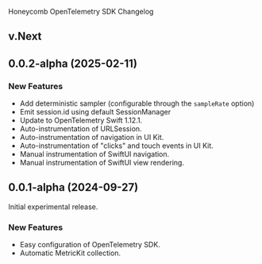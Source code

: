Honeycomb OpenTelemetry SDK Changelog

## v.Next

## 0.0.2-alpha (2025-02-11)

### New Features

* Add deterministic sampler (configurable through the `sampleRate` option)
* Emit session.id using default SessionManager
* Update to OpenTelemetry Swift 1.12.1.
* Auto-instrumentation of URLSession.
* Auto-instrumentation of navigation in UI Kit.
* Auto-instrumentation of "clicks" and touch events in UI Kit.
* Manual instrumentation of SwiftUI navigation.
* Manual instrumentation of SwiftUI view rendering.

## 0.0.1-alpha (2024-09-27)

Initial experimental release.

### New Features

* Easy configuration of OpenTelemetry SDK.
* Automatic MetricKit collection.
